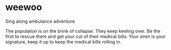 # weewoo
Sing along ambulance adventure

The population is on the brink of collapse.  They keep keeling over.  Be the first to rescue them and get your cut of their medical bills.  Your siren is your signature, keep it up to keep the medical bills rolling in.
